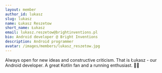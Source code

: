 ```yaml
---
layout: member
author_id: lukasz
slug: lukasz
name: Łukasz Reszetow
short_name: Łukasz
email: lukasz.reszetow@brightinventions.pl
bio: Android developer @ Bright Inventions
description: Android programmer
avatar: /images/members/lukasz_reszetow.jpg
---
```

Always open for new ideas and constructive criticism. That is Łukasz - our Android developer. A great Kotlin fan and a running enthusiast. 🏃🏻
